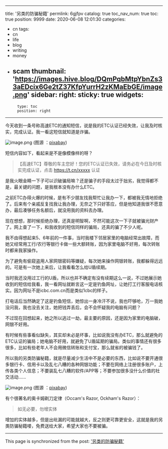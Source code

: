 
---
title: '另类的防骗秘籍'
permlink: 6gjfpv
catalog: true
toc_nav_num: true
toc: true
position: 9999
date: 2020-06-08 12:01:30
categories:
- cn
tags:
- cn
- life
- blog
- writing
- money
- scam
thumbnail: 'https://images.hive.blog/DQmPqbMtpYbnZs33aEDcix6Ge2tZ37KfpYurrH2zKMaEbGE/image.png'
sidebar:
    right:
        sticky: true
widgets:
    -
        type: toc
        position: right
---


今天收到一条号称高速ETC的通知短信，说是我的ETC认证已经失效，让我及时核实，完成认证。我一看这短信就知道是诈骗。


![image.png](https://images.hive.blog/DQmPqbMtpYbnZs33aEDcix6Ge2tZ37KfpYurrH2zKMaEbGE/image.png)
(图源 ：[pixabay](https://pixabay.com/))


短信内容如下，看起来是不是像模像样的呀？
>【高速ETC】尊敬的车主您好！您的ETC认证已失效，请务必在今日及时核实完成认证，点击 https://t.cn/xxxxx 认证


是我火眼金睛一下子可以识破骗局嘛？还是骗子的手段太过于拙劣，我觉得都不是，最关键的问题，是我根本没有办什么ETC。

之前ETC办得火爆的时候，是有不少朋友找我帮忙让我办一下，都被我无情地拒绝了。后来有个亲戚反复找我让我办理，无奈之下只好答应，但是他知道我很不愿意办，最后凑够任务名额后，就没用我的资料去办理。

现在想想，那时候拒绝办理，还真是明智啊，不然可能这次一下子就被骗光财产了。网上查了一下，和我收到的短信同样的骗局，还真的骗了不少人呢。

我不由得想起来5、6年前的一件事，当时我楼下邻居家里的电脑经常出故障，而她又经常用工行/农行等银行卡做一些大额转账，因为家里电脑不好用，每次转账时都来我家操作。

为了避免有偷窥盗用人家网银密码等嫌疑，每次她来操作网银转账，我都躲得远远的。可是有一次她上来后，让我看看怎么给U盾续期。

当时我还没用过工行的U盾，所以也并不确定有没有续期这么一说，不过她展示她收到的短信给我看，我一看网址就断言这一定是钓鱼网址，让她打工行客服电话核实。因为网址不是icbc.com.cn而是类似1cbc的样子。

打电话后当然确定了这是钓鱼短信，她惊出一身冷汗不说，我也吓够呛，万一我她没问我，我也没去关注，她把钱弄丢后，会不会怀疑我的电脑有问题？

不过现在回想起来，她之所以逃过一劫，最主要的原因，还是因为家里的电脑破，网银不好用。

有时候有些事看似缺失，其实却未必是坏事，比如说我没有办ETC，那么就避免的ETC认证的骗局；她电脑不好用，就避免了U盾延期的骗局。类似的事情还有很多很多，比如有些老年人不会用微信转账和支付宝，那么就省的被骗钱了。

所以我的另类防骗秘籍，就是尽量减少生活中不是必要的东西，比如说不要开通很多银行卡、信用卡以及乱七八糟的各种网银功能；不要在网络上注册很多账户，上传各类个人信息；不要装乱七八糟的软件/APP等；不要参加很多没什么价值的社交活动......


![image.png](https://images.hive.blog/DQmSTo8DTSuCddq1e9DybFpywxaRSZ8rGtzvwnXxUyGmGQW/image.png)
(图源 ：[pixabay](https://pixabay.com/))


有个很著名的奥卡姆剃刀定律（Occam's Razor, Ockham's Razor）：
>如无必要，勿增实体

增加的实体越多，但是出纰漏的可能就越大，反之则更可靠更安全，这就是我的另类防骗秘籍喽，免费送给大家，希望大家也不要被骗。

- - -

This page is synchronized from the post: ['另类的防骗秘籍'](https://steemit.com/@oflyhigh/6gjfpv)
